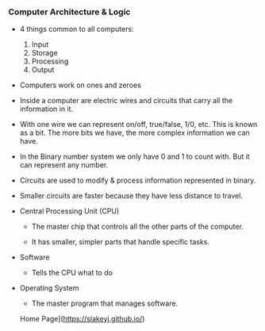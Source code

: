 ### Computer Architecture & Logic

- 4 things common to all computers:

  1. Input
  2. Storage
  3. Processing
  4. Output

- Computers work on ones and zeroes

- Inside a computer are electric wires and circuits that carry all the information in it.

- With one wire we can represent on/off, true/false, 1/0, etc.  This is known as a bit.  The more bits we have, the more complex information we can have.

- In the Binary number system we only have 0 and 1 to count with.  But it can represent any number.

- Circuits are used to modify & process information represented in binary.

- Smaller circuits are faster because they have less distance to travel.

- Central Processing Unit (CPU)

  - The master chip that controls all the other parts of the computer.

  - It has smaller, simpler parts that handle specific tasks.

- Software

  - Tells the CPU what to do

- Operating System

  - The master program that manages software.

  Home Page](https://slakeyj.github.io/)
